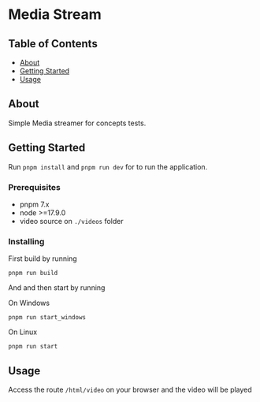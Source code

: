 # Media Stream

## Table of Contents

- [About](#about)
- [Getting Started](#getting_started)
- [Usage](#usage)

## About <a name = "about"></a>

Simple Media streamer for concepts tests.

## Getting Started <a name = "getting_started"></a>

Run ```pnpm install``` and ```pnpm run dev``` for to run the application.

### Prerequisites

- pnpm 7.x
- node >=17.9.0
- video source on ```./videos``` folder

### Installing
First build by running

```
pnpm run build
```

And and then start by running

On Windows
```
pnpm run start_windows 
```
On Linux
```
pnpm run start 
```

## Usage <a name = "usage"></a>

Access the route ```/html/video``` on your browser and the video will be played
